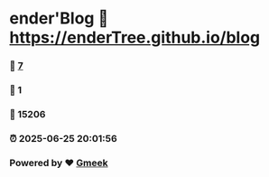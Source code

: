 # ender'Blog :link: https://enderTree.github.io/blog 
### :page_facing_up: [7](https://enderTree.github.io/blog/tag.html) 
### :speech_balloon: 1 
### :hibiscus: 15206 
### :alarm_clock: 2025-06-25 20:01:56 
### Powered by :heart: [Gmeek](https://github.com/Meekdai/Gmeek)
